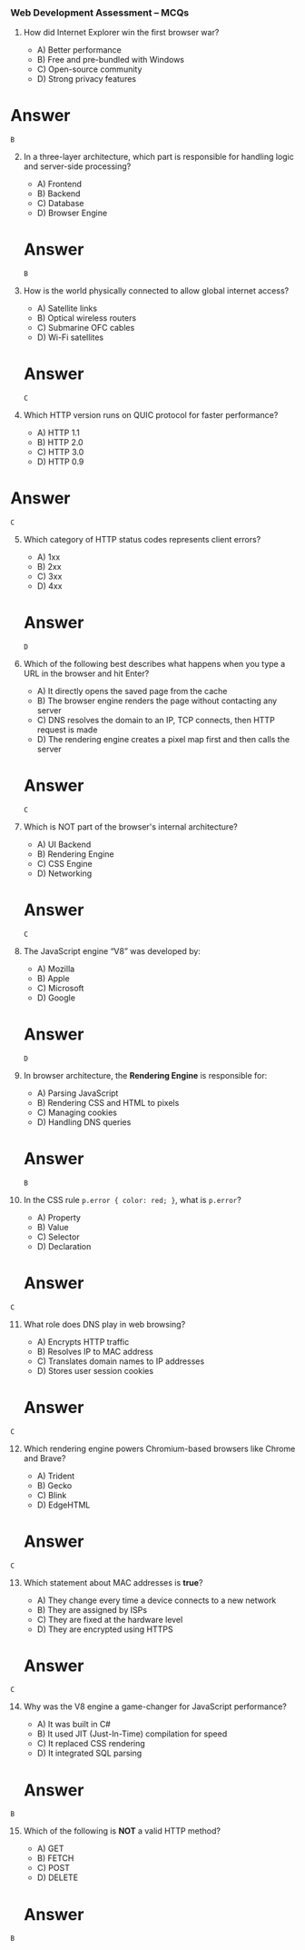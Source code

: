 ### **Web Development Assessment – MCQs**

1. How did Internet Explorer win the first browser war?

   * A) Better performance
   * B) Free and pre-bundled with Windows
   * C) Open-source community
   * D) Strong privacy features

# Answer
```
B
```


2. In a three-layer architecture, which part is responsible for handling logic and server-side processing?

   * A) Frontend
   * B) Backend
   * C) Database
   * D) Browser Engine
   # Answer
   ```
   B
   ```

3. How is the world physically connected to allow global internet access?

   * A) Satellite links
   * B) Optical wireless routers
   * C) Submarine OFC cables
   * D) Wi-Fi satellites

   # Answer
   ```
   C
   ```

4. Which HTTP version runs on QUIC protocol for faster performance?

   * A) HTTP 1.1
   * B) HTTP 2.0
   * C) HTTP 3.0
   * D) HTTP 0.9

  # Answer
  ```
  C
  ``` 

5. Which category of HTTP status codes represents client errors?

   * A) 1xx
   * B) 2xx
   * C) 3xx
   * D) 4xx

   # Answer 
   ```
   D
   ```

6. Which of the following best describes what happens when you type a URL in the browser and hit Enter?

   * A) It directly opens the saved page from the cache
   * B) The browser engine renders the page without contacting any server
   * C) DNS resolves the domain to an IP, TCP connects, then HTTP request is made
   * D) The rendering engine creates a pixel map first and then calls the server

   # Answer
   ```
   C
   ```

7. Which is NOT part of the browser's internal architecture?

   * A) UI Backend
   * B) Rendering Engine
   * C) CSS Engine
   * D) Networking

   # Answer
   ```
   C
   ```

8. The JavaScript engine “V8” was developed by:

   * A) Mozilla
   * B) Apple
   * C) Microsoft
   * D) Google

   # Answer
   ```
   D
   ```

9. In browser architecture, the **Rendering Engine** is responsible for:

   * A) Parsing JavaScript
   * B) Rendering CSS and HTML to pixels
   * C) Managing cookies
   * D) Handling DNS queries
    # Answer
   ```
   B
   ```

10. In the CSS rule `p.error { color: red; }`, what is `p.error`?

    * A) Property
    * B) Value
    * C) Selector
    * D) Declaration
     # Answer
   ```
   C
   ```

11. What role does DNS play in web browsing?

    * A) Encrypts HTTP traffic
    * B) Resolves IP to MAC address
    * C) Translates domain names to IP addresses
    * D) Stores user session cookies
     # Answer
   ```
   C
   ```

12. Which rendering engine powers Chromium-based browsers like Chrome and Brave?

    * A) Trident
    * B) Gecko
    * C) Blink
    * D) EdgeHTML
     # Answer
   ```
   C
   ```

13. Which statement about MAC addresses is **true**?

    * A) They change every time a device connects to a new network
    * B) They are assigned by ISPs
    * C) They are fixed at the hardware level
    * D) They are encrypted using HTTPS
     # Answer
   ```
   C
   ```

14. Why was the V8 engine a game-changer for JavaScript performance?

    * A) It was built in C#
    * B) It used JIT (Just-In-Time) compilation for speed
    * C) It replaced CSS rendering
    * D) It integrated SQL parsing

     # Answer
   ```
   B
   ```

15. Which of the following is **NOT** a valid HTTP method?

    * A) GET
    * B) FETCH
    * C) POST
    * D) DELETE
     # Answer
   ```
   B
   ```
